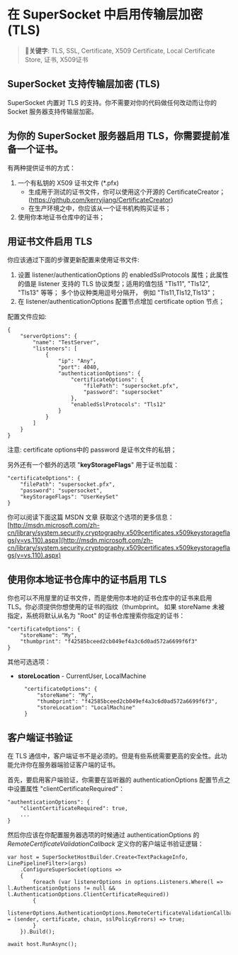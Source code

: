 # 在 SuperSocket 中启用传输层加密 (TLS)

> __关键字__: TLS, SSL, Certificate, X509 Certificate, Local Certificate Store, 证书, X509证书

## SuperSocket 支持传输层加密 (TLS)

SuperSocket 内置对 TLS 的支持。你不需要对你的代码做任何改动而让你的 Socket 服务器支持传输层加密。

## 为你的 SuperSocket 服务器启用 TLS，你需要提前准备一个证书。
有两种提供证书的方式：

1. 一个有私钥的 X509 证书文件 (*.pfx)
    * 生成用于测试的证书文件，你可以使用这个开源的 CertificateCreator；(https://github.com/kerryjiang/CertificateCreator)
    * 在生产环境之中，你应该从一个证书机构购买证书；
2. 使用你本地证书仓库中的证书；

## 用证书文件启用 TLS

你应该通过下面的步骤更新配置来使用证书文件:

1. 设置 listener/authenticationOptions 的 enabledSslProtocols 属性；此属性的值是 listener 支持的 TLS 协议类型；适用的值包括 "Tls11", "Tls12", "Tls13" 等等； 多个协议种类用逗号分隔开， 例如 "Tls11,Tls12,Tls13"；
2. 在 listener/authenticationOptions 配置节点增加 certificate option 节点；

配置文件应如:

    {
        "serverOptions": {
            "name": "TestServer",
            "listeners": [
                {
                    "ip": "Any",
                    "port": 4040,
                    "authenticationOptions": {
                        "certificateOptions": {
                            "filePath": "supersocket.pfx",
                            "password": "supersocket"
                        },
                        "enabledSslProtocols": "Tls12"
                    }
                }
            ]
        }
    }

注意: certificate options中的 password 是证书文件的私钥；

另外还有一个额外的选项 "**keyStorageFlags**" 用于证书加载：

    "certificateOptions": {
        "filePath": "supersocket.pfx",
        "password": "supersocket",
        "keyStorageFlags": "UserKeySet"
    }

你可以阅读下面这篇 MSDN 文章 获取这个选项的更多信息：
[http://msdn.microsoft.com/zh-cn/library/system.security.cryptography.x509certificates.x509keystorageflags(v=vs.110).aspx](http://msdn.microsoft.com/zh-cn/library/system.security.cryptography.x509certificates.x509keystorageflags(v=vs.110).aspx)

## 使用你本地证书仓库中的证书启用 TLS

你也可以不用屋里的证书文件，而是使用你本地的证书仓库中的证书来启用 TLS。你必须提供你想使用的证书的指纹（thumbprint。 如果 storeName 未被指定，系统将默认从名为 "Root" 的证书仓库搜索你指定的证书：

    "certificateOptions": {
        "storeName": "My",
        "thumbprint": "‎f42585bceed2cb049ef4a3c6d0ad572a6699f6f3"
    }

其他可选选项：

* **storeLocation** - CurrentUser, LocalMachine

        "certificateOptions": {
            "storeName": "My",
            "thumbprint": "‎f42585bceed2cb049ef4a3c6d0ad572a6699f6f3",
            "storeLocation": "LocalMachine"
        }


## 客户端证书验证

在 TLS 通信中，客户端证书不是必须的。但是有些系统需要更高的安全性。此功能允许你在服务器端验证客户端的证书。

首先，要启用客户端验证，你需要在监听器的 authenticationOptions 配置节点之中设置属性 "clientCertificateRequired"：

    "authenticationOptions": {
        "clientCertificateRequired": true,
        ...
    }

然后你应该在你配置服务器选项的时候通过 authenticationOptions 的 *RemoteCertificateValidationCallback* 定义你的客户端证书验证逻辑：

    var host = SuperSocketHostBuilder.Create<TextPackageInfo, LinePipelineFilter>(args)
        .ConfigureSuperSocket(options =>
        {
            foreach (var listenerOptions in options.Listeners.Where(l => l.AuthenticationOptions != null && l.AuthenticationOptions.ClientCertificateRequired))
            {
                listenerOptions.AuthenticationOptions.RemoteCertificateValidationCallback = (sender, certificate, chain, sslPolicyErrors) => true;
            }
        }).Build();

    await host.RunAsync();
